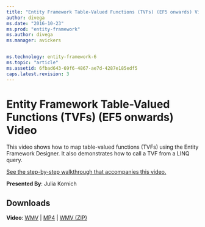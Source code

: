 ```yaml
---
title: "Entity Framework Table-Valued Functions (TVFs) (EF5 onwards) Video - EF6"
author: divega
ms.date: "2016-10-23"
ms.prod: "entity-framework"
ms.author: divega
ms.manager: avickers


ms.technology: entity-framework-6
ms.topic: "article"
ms.assetid: 6fbad643-69f6-4867-ae7d-4287e185edf5
caps.latest.revision: 3
---
```

# Entity Framework Table-Valued Functions (TVFs) (EF5 onwards) Video
This video shows how to map table-valued functions (TVFs) using the Entity Framework Designer. It also demonstrates how to call a TVF from a LINQ query.

[See the step-by-step walkthrough that accompanies this video.](../ef6/entity-framework-table-valued-functions-tvfs-ef5-onwards.md)

**Presented By**: Julia Kornich

## Downloads

**Video**: [WMV](http://download.microsoft.com/download/6/0/A/60A6E474-5EF3-4E1E-B9EA-F51D2DDB446A/HDI-ITPro-MSDN-winvideo-tvf.wmv) | [MP4](http://download.microsoft.com/download/6/0/A/60A6E474-5EF3-4E1E-B9EA-F51D2DDB446A/HDI-ITPro-MSDN-mp4video-tvf.m4v) | [WMV (ZIP)](http://download.microsoft.com/download/6/0/A/60A6E474-5EF3-4E1E-B9EA-F51D2DDB446A/HDI-ITPro-MSDN-winvideo-tvf.zip)